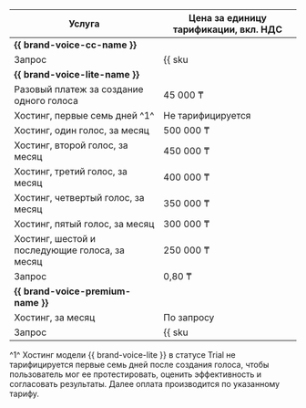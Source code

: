 | Услуга | Цена за единицу тарификации, вкл. НДС |
| ----- | ----- |
| **{{ brand-voice-cc-name }}** | |
| Запрос | {{ sku|KZT|speechkit.tts.v3_bvcc_request.v1|string }} |
| **{{ brand-voice-lite-name }}** | |
| Разовый платеж за создание одного голоса | 45 000 ₸ |
| Хостинг, первые семь дней ^1^ | Не тарифицируется |
| Хостинг, один голос, за месяц| 500 000 ₸ |
| Хостинг, второй голос, за месяц| 450 000 ₸ |
| Хостинг, третий голос, за месяц| 400 000 ₸ |
| Хостинг, четвертый голос, за месяц| 350 000 ₸ |
| Хостинг, пятый голос, за месяц| 300 000 ₸ |
| Хостинг, шестой и последующие голоса, за месяц| 250 000 ₸ |
| Запрос | 0,80 ₸ |
| **{{ brand-voice-premium-name }}** | |
| Хостинг, за месяц| По запросу |
| Запрос | {{ sku|KZT|speechkit.tts.v3_bvprem_request.v1|string }} |

^1^ Хостинг модели {{ brand-voice-lite }} в статусе Trial не тарифицируется первые семь дней после создания голоса, чтобы пользователь мог ее протестировать, оценить эффективность и согласовать результаты. Далее оплата производится по указанному тарифу.